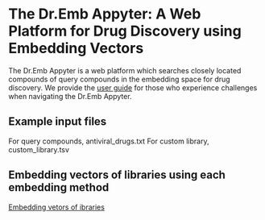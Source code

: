 # The Dr.Emb Appyter: A Web Platform for Drug Discovery using Embedding Vectors

The Dr.Emb Appyter is a web platform which searches closely located compounds of query compounds in the embedding space for drug discovery. 
We provide the [user guide](https://docs.google.com/uc?export=download&id=1GHDrT_EIGfNbG_TWeYtwV59HYc8q8zrq) for those who experience challenges when navigating the Dr.Emb Appyter.

## Example input files
For query compounds, antiviral_drugs.txt
For custom library, custom_library.tsv

## Embedding vectors of libraries using each embedding method
[Embedding vetors of ibraries](https://docs.google.com/uc?export=download&id=1DfrbfQ8ranFIa4MfV-cKaTypteQDhcYp&confirm=t)